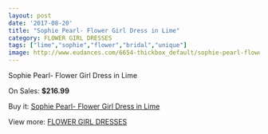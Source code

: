 ```yaml
---
layout: post
date: '2017-08-20'
title: "Sophie Pearl- Flower Girl Dress in Lime"
category: FLOWER GIRL DRESSES
tags: ["lime","sophie","flower","bridal","unique"]
image: http://www.eudances.com/6654-thickbox_default/sophie-pearl-flower-girl-dress-in-lime.jpg
---
```

Sophie Pearl- Flower Girl Dress in Lime

On Sales: **$216.99**
<a href="https://www.eudances.com/en/flower-girl-dresses/2455-sophie-pearl-flower-girl-dress-in-lime.html"><amp-img layout="responsive" width="600" height="600" src="//www.eudances.com/6654-thickbox_default/sophie-pearl-flower-girl-dress-in-lime.jpg" alt="Sophie Pearl- Flower Girl Dress in Lime 0" /></a>

Buy it: [Sophie Pearl- Flower Girl Dress in Lime](https://www.eudances.com/en/flower-girl-dresses/2455-sophie-pearl-flower-girl-dress-in-lime.html "Sophie Pearl- Flower Girl Dress in Lime")

View more: [FLOWER GIRL DRESSES](https://www.eudances.com/en/30-flower-girl-dresses "FLOWER GIRL DRESSES")